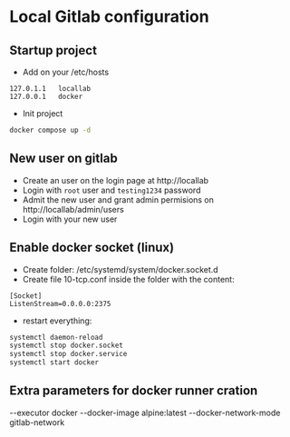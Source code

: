 
# Local Gitlab configuration

## Startup project

- Add on your /etc/hosts

```text
127.0.1.1	locallab
127.0.0.1   docker
```

- Init project

```sh
docker compose up -d
```

## New user on gitlab

- Create an user on the login page at http://locallab
- Login with `root` user and `testing1234` password
- Admit the new user and grant admin permisions on http://locallab/admin/users
- Login with your new user

## Enable docker socket (linux)

- Create folder: /etc/systemd/system/docker.socket.d
- Create file 10-tcp.conf inside the folder with the content:

```text
[Socket]
ListenStream=0.0.0.0:2375
```

- restart everything:

```sh
systemctl daemon-reload
systemctl stop docker.socket
systemctl stop docker.service
systemctl start docker
```

## Extra parameters for docker runner cration


--executor docker --docker-image alpine:latest --docker-network-mode gitlab-network

